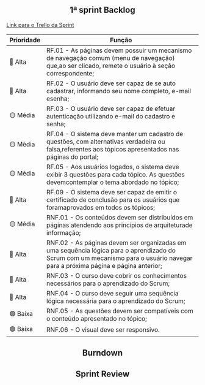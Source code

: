 <h2 align="center">1ª sprint Backlog</h2>

[Link para o Trello da Sprint](https://trello.com/invite/b/66dcd34ca6e1c4be664d1e7e/ATTI3f800ed02d2735d70ee21ecbb9d7ff9eC088E58D/capydev)

| Prioridade | Função |
| ---------- | ------ |
| 🔴 Alta | RF.01 - As páginas devem possuir um mecanismo de navegação comum (menu de navegação) que,ao ser clicado, remete o usuário à seção correspondente; |
| 🔴 Alta | RF.02 - O usuário deve ser capaz de se auto cadastrar, informando seu nome completo, e-mail esenha; |
| 🟡 Média | RF.03 - O usuário deve ser capaz de efetuar autenticação utilizando e-mail do cadastro e senha; |
| 🟡 Média | RF.04 - O sistema deve manter um cadastro de questões, com alternativas verdadeira ou falsa,referentes aos tópicos apresentados nas páginas do portal; |
| 🟡 Média | RF.05 - Aos usuários logados, o sistema deve exibir 3 questões para cada tópico. As questões devemcontemplar o tema abordado no tópico; |
| 🔴 Alta | RF.09 - O sistema deve ser capaz de emitir o certificado de conclusão para os usuários que foramaprovados em todos os tópicos; | 
| 🟡 Média | RNF.01 - Os conteúdos devem ser distribuídos em páginas atendendo aos princípios de arquiteturade informação; |
| 🔴 Alta | RNF.02 - As páginas devem ser organizadas em uma sequência lógica para o aprendizado do Scrum com um mecanismo para o usuário navegar para a próxima página e página anterior; |
| 🔴 Alta | RNF.03 - O curso deve cobrir os conhecimentos necessários para o aprendizado do Scrum; | 
| 🔴 Alta | RNF.04 - O curso deve seguir uma sequência lógica necessária para o aprendizado do Scrum; | 
| 🟢 Baixa | RNF.05 - As questões devem ser compatíveis com o conteúdo apresentado no tópico; |
| 🟢 Baixa | RNF.06 - O visual deve ser responsivo.|

<h2 align="center">Burndown</h2>

<h2 align="center">Sprint Review</h2>

